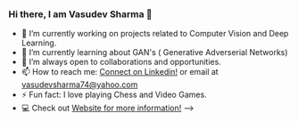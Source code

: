 ### Hi there, I am Vasudev Sharma 👋

- 🔭 I’m currently working on projects related to Computer Vision and Deep Learning. 
- 🌱 I’m currently learning about GAN's ( Generative Adverserial Networks)
- 👯 I’m always open to collaborations and opportunities. 
- 📫 How to reach me: [Connect on Linkedin!](https://www.linkedin.com/in/vs74/) or email at vasudevsharma74@yahoo.com
- ⚡ Fun fact: I love playing Chess and Video Games. 
- 💻 Check out [Website for more information!](https://vs74.github.io/)
-->
